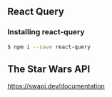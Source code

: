 ## React Query

### Installing react-query
```bash
$ npm i --save react-query
```

## The Star Wars API
https://swapi.dev/documentation